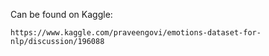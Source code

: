 Can be found on Kaggle: 

    https://www.kaggle.com/praveengovi/emotions-dataset-for-nlp/discussion/196088
